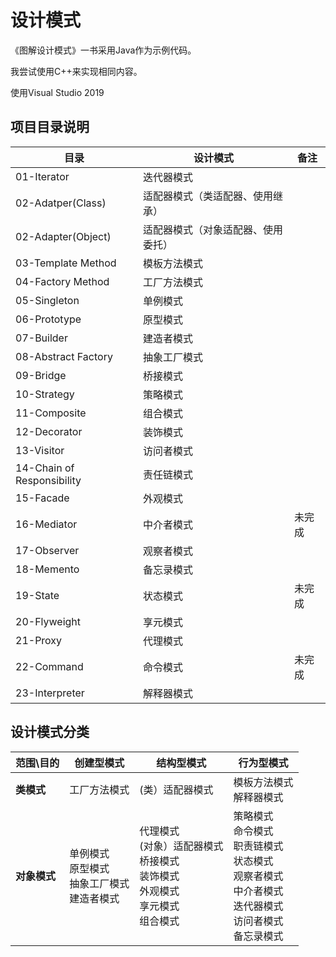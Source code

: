 # 设计模式

《图解设计模式》一书采用Java作为示例代码。

我尝试使用C++来实现相同内容。

使用Visual Studio 2019

## 项目目录说明

| 目录                       | 设计模式                           | 备注   |
| -------------------------- | ---------------------------------- | ------ |
| 01-Iterator                | 迭代器模式                         |        |
| 02-Adatper(Class)          | 适配器模式（类适配器、使用继承）   |        |
| 02-Adapter(Object)         | 适配器模式（对象适配器、使用委托） |        |
| 03-Template Method         | 模板方法模式                       |        |
| 04-Factory Method          | 工厂方法模式                       |        |
| 05-Singleton               | 单例模式                           |        |
| 06-Prototype               | 原型模式                           |        |
| 07-Builder                 | 建造者模式                         |        |
| 08-Abstract Factory        | 抽象工厂模式                       |        |
| 09-Bridge                  | 桥接模式                           |        |
| 10-Strategy                | 策略模式                           |        |
| 11-Composite               | 组合模式                           |        |
| 12-Decorator               | 装饰模式                           |        |
| 13-Visitor                 | 访问者模式                         |        |
| 14-Chain of Responsibility | 责任链模式                         |        |
| 15-Facade                  | 外观模式                           |        |
| 16-Mediator                | 中介者模式                         | 未完成 |
| 17-Observer                | 观察者模式                         |        |
| 18-Memento                 | 备忘录模式                         |        |
| 19-State                   | 状态模式                           | 未完成 |
| 20-Flyweight               | 享元模式                           |        |
| 21-Proxy                   | 代理模式                           |        |
| 22-Command                 | 命令模式                           | 未完成 |
| 23-Interpreter             | 解释器模式                         |        |

## 设计模式分类

| 范围\目的    | 创建型模式                                            | 结构型模式                                                   | 行为型模式                                                   |
| ------------ | ----------------------------------------------------- | ------------------------------------------------------------ | ------------------------------------------------------------ |
| **类模式**   | 工厂方法模式                                          | (类）适配器模式                                              | 模板方法模式<br>解释器模式                                   |
| **对象模式** | 单例模式<br/>原型模式<br/>抽象工厂模式<br/>建造者模式 | 代理模式<br/>(对象）适配器模式<br/>桥接模式<br/>装饰模式<br/>外观模式<br/>享元模式<br/>组合模式 | 策略模式<br/>命令模式<br/>职责链模式<br/>状态模式<br/>观察者模式<br/>中介者模式<br/>迭代器模式<br/>访问者模式<br/>备忘录模式 |